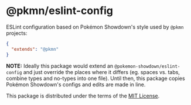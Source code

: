 # @pkmn/eslint-config

ESLint configuration based on Pokémon Showdown's style used by `@pkmn` projects:

```json
{
  "extends": "@pkmn"
}
```

**NOTE:** Ideally this package would extend an `@pokemon-showdown/eslint-config`
and just override the places where it differs (eg. spaces vs. tabs, combine types
and no-types into one file). Until then, this package copies Pokémon Showdown's
configs and edits are made in line.

This package is distributed under the terms of the [MIT License][0].

  [0]: https://github.com/pkmn/types/blob/master/LICENSE